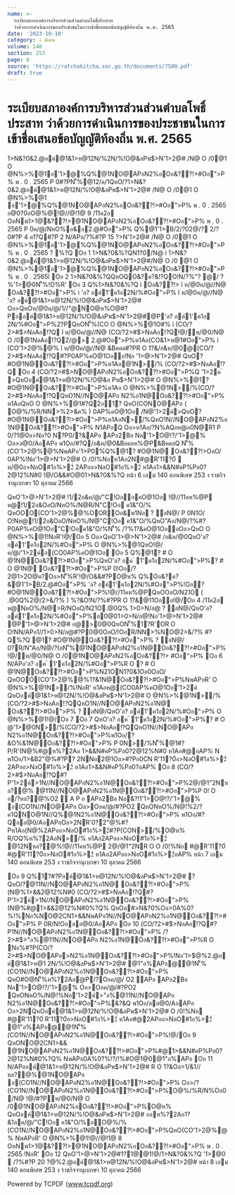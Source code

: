 ```yaml
---
name: >-
  ระเบียบสภาองค์การบริหารส่วนส่วนตำบลโพธิ์ประสาท
  ว่าด้วยการดำเนินการของประชาชนในการเข้าชื่อเสนอข้อบัญญัติท้องถิ่น พ.ศ. 2565
date: '2023-10-10'
category: ง พิเศษ
volume: 140
section: 253
page: 6
source: 'https://ratchakitcha.soc.go.th/documents/7500.pdf'
draft: true
---
```


# ระเบียบสภาองค์การบริหารส่วนส่วนตำบลโพธิ์ประสาท ว่าด้วยการดำเนินการของประชาชนในการเข้าชื่อเสนอข้อบัญญัติท้องถิ่น พ.ศ. 2565

1>N&?0&2.@อค์@1&1>ห@12N/%2N/%!O@&ลPพ$>N'1>2@# /N@ O /0@1 O @N%>%@1อ'1>@%Q%@1NO@APอN2%อOอ&??!>#Oอ">P% พ . 0 . 2565 P 0#?PN'็%@12/ค/1QหO/?1>N&?0&2.@อค์@1&1>ห@12N/%!O@&ลPพ$>N'1>2@# /N@ O /0@1 O @N%>%@1 อ'1>@%Q%@1NO@APอN2%อOอ&??!>#Oอ">P% พ . 0 . 2565 อ@0?0อO@%@!@//@!1@ 9 /11ค2อ OหNพ1>1@&??!>@1NO@APอN2%อOอ&??!>#Oอ">P% พ . 0 . 2565 P 0ค/@/NหO%อ&อ2.@#Oอ">P% Q%@1'1>B/2/?02@/? 2/?0#?P 4 ค1?Q#?P 2 N/APอ/?%#?P 15 $?%/@ค/ พ . 0 . 2565 @QหOO@ห% 1>N&?0&2.@อค์@1&1>ห@12N/%!O@&ลPพ$>N'1>2@# /N@ O /0@1 O @N%>%@1อ'1>@%Q%@1NO@APอN2%อOอ&??!>#Oอ">P% พ . 0 . 2565 ? %?Q Oอ 1 1>N&?0&%?QN1?0/N@ ì 1>N&?0&2.@อค์@1&1>ห@12N/%!O@&ลPพ$>N'1>2@#/N@ O /0 @1 O @N%>%@1อ'1>@%Q%@1NO@APอN2%อOอ&??!>#Oอ">P% พ . 0 . 2565î Oอ 2 1>N&?0&%?QQหOQO&?ค?&!?QO!N/?%"? @/ ? %'1>@0N'็%!O%R' Oอ 3 Q%1>N&?0&%?Q ì Oอ&??!> î ห/@0ค/@//N@ Oอ&??!>#Oอ">P% ì 'ล? อค์1'ค1อ2N/%#Oอ">P% î ห/@0ค/@//N@ 'ล? อค์@1&1>ห@12N/%!O@&ลPพ$>N'1>2@# Oล>QหOห/@0ค/@/1//"@NO@ห%O@#?Pออค์@1&1>ห@12N/%!O@&ลPพ$>N'1>2@#@P'ล? อค์1'ค1อ 2N/%#Oอ">P%2?PQหON'็%(CO O @N%>%@1O#% ì (CO/?2>#$>NลAอ!?Q î ห/@0ค/@//N@ (CO/?2>#$>NลAอ!?Q!@/ห/@0/N@ O /0@1NลAอ!?Q2/@> 2.@#Oอ">P%ห1Aอ(CO&1>ห@1#Oอ">P% ì (CO'1>2@%@% î ห/@0ค/@//N@ &Bคคล#?PR O 1?&/อ&ห/@0@(CO/?2>#$>NลAอ!?Q#?P0AP%คO@1Oออ!Nอ '1>$@%2.@อค์@1&1>ห@12N/%!O@&ลPพ$>N'1>2@# QหO? #O@1N@Oอ&??!>#Oอ">P%ห1Aอ@1N>/% (CO/?2>#$>NลAอ!?Q Oอ 4 (CO/?2>#$>NO@APอN2%อOอ&??!>#Oอ">P%Q '1>2ค ์ >QหOอค์@1&1>ห@12N/%!O@&ล Pพ$>N'1>2@# O @N%>%@1? #O@1N@Oอ&??!>#Oอ">P%ห1Aอ O @N%>%@1N>/%(CO/?2>#$>NลAอ!?QQหO1N//NO@APอ N2%อ1N@Oอ&??!>#Oอ">P% ห1AอQหO O @N%>%@1#?Q2อ1? QหO(CONO@APอ ( O@%/%R/NN>%2>&ค% ) 0AP%คO@1Oอ /N@'1>2ค์>QหO? #O@1N@Oอ&??!>#Oอ">P%ห1AอN>/%QหO1N//NO@APอN2%อ1N@Oอ&??!>#Oอ">P% N1APอQ Oล>ห1Aอ/?N%AQอห@อ0N@R1 P 0/?1@0ล>Nอ?0 N?P0/?&APอ APอ2Bล Nล'1>O@!?/'1>@% Oล>ล@0/AอAPอ พ1Oอ/#?Q/อ&ห/@0&Bคคลห%@P&BคคลQ N'็%(CO'1>2@%@%NพAPอ'1>P0%์Q%@1? #O@1N@ Oอ&??!>OลO/ 0AP%!Nอ'1>$@%2.@อค์@1&1>ห@12N/%!O@&ลPพ$>N'1>2@# O /0!%Nอห1Aอ2N#@R'11?0์  ห/@0อ>NลO#1อ%>2์ 2APออ>NลO#1อ%>2์ ห1Aอ1>&&N#คP%Pล0?2@12%N#0 !@/O&&#O@01>N&?0&%?Q หน้า 6 เลม 140 ตอนพิเศษ 253 ง ราชกิจจานุเบกษา 10 ตุลาคม 2566

QหO'1>$@%2.@อค์@1&1>ห@12N/%!O@&ลPพ$>N'1>2@# !1/2อ&ค/@/"C!OออคO@1Oอ !@//11คห%@P ห@!1/2อ&OลO/NหO%/N@R/N"C!Oอ ค1&"O/% QหOOO(CO'1>2@%@%OOROอ&พ1Nอ ? ลN@/ P 0N1O/ O!Nห@!1/2อ&OลO/NหO%/N@"C!Oอ ค1&"O/%QหO"Aอ/N@/?%#?P0AP%คO@1Oอ"C!Oอค1&"O/%N'็% /?%1?&คO@1OออOล>QหO O @N%>%@1!NอR'!@/Oอ 5 Oล>QหO'1>$@%2.@อค์@1&1>ห@12N/%!O@&ลPพ$>N'1>2@# /อ&ห/@0QหO'ล? อค์1'ค1อ2N/%#Oอ">P% O @N%>%@1QหO!@/ค/@/'1>2ค์อ(CO0AP%คO@1Oอ Oอ 5 Q%@1? # O @1N@Oอ&??!>#Oอ">P%QหO'ล? อค ์ 1'ค1อ2N/%#Oอ">P%? # O @1N@ Oอ&??!>#Oอ">P%P 0!Oอ/?2@1>2O@ค?Oล>N'็%R'!@/O&&#?PO@ห% Q%Oอ&?ค?&@1'1>B/2.@#Oอ">P% 'ล? อค์1'ค1อ2N/%#Oอ">P%!Oอ? #O@1N@Oอ&??!>#Oอ">P%!@//11คห%@PQหOOลO/N21O ( .@0Q%2@/2>&/?% ) %?&O!N/?%#?PR O 1?&@11Oออ!@/Oอ 4 /11ค2อ ห@NหO%/N@>R/NOลO/N21O.@0Q% 1>0>N/ล@ ? ลN@/QหO'ล? อค์1'ค1อ2N/%#Oอ">P%อ0@01>0>N/ล@!Nอ'1>$@%2.@อค์@1&1>ห@1 2N/%!O@&ลPพ$>N'1>2@# @P'1>$@%2.@อค์@1&1>ห@12N/%!O@&ลPพ$>N'1>2@# อ@>0@0QหON'็%1?R'OR O O!NN/APอ1//1>0>N/ล@#?P0@0OลO/!OอR/NN>%NO@2>&/?% #?Q%?Q @1? #O@1N@Oอ&??!>#Oอ">P% ? ลN@/ 0?R/N"Aอ/N@/?(ลN'็%@1NO@APอN2%อ1N@Oอ&??!>#Oอ">P% !@/ห/@0/N@ O /0@1NO@APอN2%อOอ&??!> #Oอ">P% Oอ 6 N/APอ'ล? อค ์ 1'ค1อ2N/%#Oอ">P%R O ? # O @1N@Oอ&??!>#Oอ">P%N21ON1?0&1Oอ0OลO/ QหOOO(CO'1>2@%@%1?&1N@Oอ&??!>#Oอ">P%NพAPอR' O @N%>%@1N>/%!NอR' ห1Aอห@(CO0AP%คO@1Oอ'1>2ค์ QหOอค์@1&1>ห@12N/%!O@&ลPพ$>N'1>2@# O @N%>%@1N>/%(CO/?2>#$>NลAอ!?QQหO1N//NO@APอN2%อ1N@ Oอ&??!>#Oอ">P% ? ลN@/QหO'ล? อค์1'ค1อ2N/%#Oอ">P% O @N%>%@1!@/Oอ 7 Oอ 7 QหO'ล? อค ์ 1'ค1อ2N/%#Oอ">P%? # O @'1>@0N>/%(CO/?2>#$>NลAอ!?QQหO1N//NO@APอ N2%อ1N@Oอ&??!>#Oอ">P%พ1Oอ/?&O%&1N@Oอ&??!>#Oอ">P% P 0N>/%N'็%@1#?P/R'(N@%#@ห%?2Aอ 1>&&N#คP%Pล0?2@12%N#0 ห1Aอ#@อAP% N พ1Oอ/1>&B2"@%#?P? 2NNอ2@1Oล>#?Pอ0CN R'11?0์อ>NลO#1อ%>2์ 2APออ>NลO#1อ%>2์ ห1Aอ1>&&N#คP%Pล0?อAP% Oอ 8 (CO/?2>#$>NลAอ!?Q#?P'1>2ค์>1N//NO@APอN2%อ1N@Oอ&??!>#Oอ">P%2@/@1"2Nหล?@% @11N//NO@APอN2%อ1N@Oอ&??!>#Oอ">P%P 0! O อ/?หล?@%O2  A P อ APอ2Bล Nล&?!1'1>O@!?/'1>@% อ(CO1N//NO@APอ Oล>Oอค/@/#?PO2 QหONหO%/N@!%2/?ค1QNO@1N//Q%@1N2%อ1N@Oอ&??!>#Oอ">P% พ1Oอ/#?Qลล@0/AอAPอOล>2NR'0?2"@%#?Pห1Aอ(N@%2APออ>NลO#1อ%>2์#?P(CON>/%O@ห% R/OQ%ห%?2AอN>/% ห1Aอ2APออ>NลO#1อ%>2์ @12Nหล?@%!@//11คห%@P 2@/@1"2NR O O /0!%Nอ #@R'11?0์ #@R'11?0์อ>NลO#1อ%>2์ ห1Aอ2APออ>NลO#1อ%>2์อAP% หน้า 7 เลม 140 ตอนพิเศษ 253 ง ราชกิจจานุเบกษา 10 ตุลาคม 2566

Oอ 9 Q%1?#?Pอค์@1&1>ห@12N/%!O@&ลPพ$>N'1>2@# ? QหO/?@11N//NO@APอN2%อ1N@ Oอ&??!>#Oอ">P%(N@%1>&&2@12%N#0 (CO/?2>#$>NลAอ!?Q#?P'1>2ค์>1N//NO@APอN2%อ1N@Oอ&??!>#Oอ">P% (N@%#@1>&&2@12%N#0%?Q% QหOล#>N&?0%Oล>0A%0?%!%Nอ%NO@2CN1>&&NพAPอ1N//NO@APอN2%อ1N@Oอ&??!>#Oอ">P% P 0R/N!Oอลล@0/AอAPอ Oอ 10 (CO/?2>#$>NลAอ!?Q#?P1N//NO@APอN2%อ1N@Oอ&??!>#Oอ">P% /?2>#$>"อ%@11N//NO@APอ N2%อ1N@Oอ&??!>#Oอ">P%R O Nอ%#?P(CO/?2>#$>NO@APอ>N2%อ1N@Oอ&??!>#Oอ">P%!Nอ'1>$@%2.@อค์@1&1>ห@1 2N/%!O@&ลPพ$>N'1>2@# @1"อ%APอ@@1N'็%(CO1N//NO@APอN2%อ1N@Oอ&??!>#Oอ">P% QหO#O@N'็%ห%?2Aอ@P/?Oอค/@/ O2 APอ APอ2Bล Nล'1>O@!?/'1>@% Oล>Oอค/@/#?PO2 QหONหO%/N@!%Nอ'1>2ค์>"อ%@11N//NO@APอ N2%อ1N@Oอ&??!>#Oอ">P%&?&Q พ1Oอ/ลล@0/AอAPอ Oล>2NQหOอค์@1&1>ห@12N/%!O@&ลPพ$>N'1>2@# O /0!%Nอ #@R'11?0์ R'11?0์อ>NลO#1อ%>2์ ห1Aอ#@2APออ>NลO#1อ%>2์ @1"อ%APอ@@1N'็%(CO1N//NO@APอN2%อ1N@Oอ&??!>#Oอ">P%!@/Oอ 9 QหONO@2CN1>&& @1NO@APอN2%อ1N@Oอ&??!>#Oอ">P%#@1>&&N#คP%Pล0?2@12%N#0%?Q% NพAPอ0A%0?%!?/!%#O@1@0@1"อ%APอ Oอ 11 N/APออค์@1&1>ห@12N/%!O@&ลPพ$>N'1>2@# R O 1?&Oล>1/&1//หล?@%@1NO@APอ อ(CO1N//NO@APอN2%อ1N@Oอ&??!>#Oอ">P% Oล>/?(CO1N//NO@APอN2%อ1N@Oอ&??!>#Oอ">P%O@%/%R/N%Oอ0/N@ !@/#?Pห/@0/N@ O /0@1NO@APอN2%อOอ&??!>#Oอ">P%O@ห% QหOอค์@1&1>ห@12N/%!O@&ลPพ$>N'1>2@# ออห%?2Aอ1?&1อค/@/"C!Oอ ค1&"O/%อO@%/%(CO1N//NO@APอN2%อ1N@Oอ&??!>#Oอ">P%QหO(CO'1>2@%@% NพAPอR' O @N%>%@1!@//@!1@ 8 OหNพ1>1@&??!>@1NO@APอN2%อOอ&??!>#Oอ">P% พ . 0 . 2565 !NอR' Oอ 12 QหO'1>$@%2.@อค์@1&1>ห@12N/%!O@&ลPพ$>N'1>2@#1?1@@1!@/1>N&?0&%?Q '1>@0  /?%#?P 20 $?%/@ค/ พ . 0 . 2_` 5 &?>! N1AอR#0 '1>$@%2.@อค์@1&1>ห@12N/%!O@&ลPพ$>N'1>2@# หน้า 8 เลม 140 ตอนพิเศษ 253 ง ราชกิจจานุเบกษา 10 ตุลาคม 2566













Powered by TCPDF (www.tcpdf.org)
